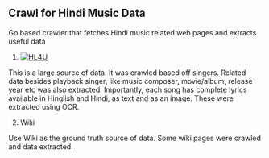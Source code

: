## Crawl for Hindi Music Data

Go based crawler that fetches Hindi music related web pages and extracts useful data 

1. [![HL4U](https://www.hindilyrics4u.com/singer/)](https://www.hindilyrics4u.com/singer/)

This is a large source of data. It was crawled based off singers. Related data besides playback singer, like music composer, movie/album, release year etc was also extracted.
Importantly, each song has complete lyrics available in Hinglish and Hindi, as text and as an image. These were extracted using OCR.

2. Wiki

Use Wiki as the ground truth source of data. Some wiki pages were crawled and data extracted.
